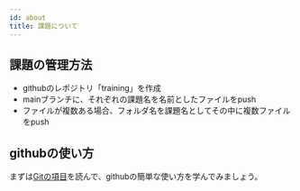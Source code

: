 ```yaml
---
id: about
title: 課題について
---
```


## 課題の管理方法
- githubのレポジトリ「training」を作成
- mainブランチに、それぞれの課題名を名前としたファイルをpush  
- ファイルが複数ある場合、フォルダ名を課題名としてその中に複数ファイルをpush  

## githubの使い方
まずは[Gitの項目](../git/intro.md)を読んで、githubの簡単な使い方を学んでみましょう。  
